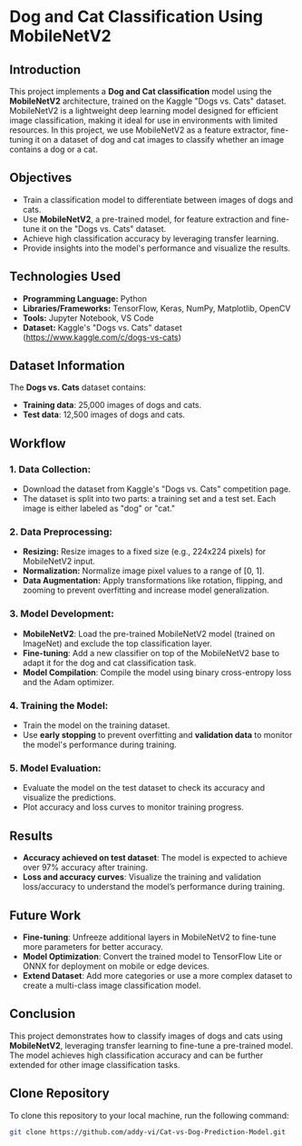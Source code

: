 # Dog and Cat Classification Using MobileNetV2

## Introduction
This project implements a **Dog and Cat classification** model using the **MobileNetV2** architecture, trained on the Kaggle "Dogs vs. Cats" dataset. MobileNetV2 is a lightweight deep learning model designed for efficient image classification, making it ideal for use in environments with limited resources. In this project, we use MobileNetV2 as a feature extractor, fine-tuning it on a dataset of dog and cat images to classify whether an image contains a dog or a cat.

## Objectives
- Train a classification model to differentiate between images of dogs and cats.
- Use **MobileNetV2**, a pre-trained model, for feature extraction and fine-tune it on the "Dogs vs. Cats" dataset.
- Achieve high classification accuracy by leveraging transfer learning.
- Provide insights into the model's performance and visualize the results.

## Technologies Used
- **Programming Language:** Python
- **Libraries/Frameworks:** TensorFlow, Keras, NumPy, Matplotlib, OpenCV
- **Tools:** Jupyter Notebook, VS Code
- **Dataset:** Kaggle's "Dogs vs. Cats" dataset (https://www.kaggle.com/c/dogs-vs-cats)

## Dataset Information
The **Dogs vs. Cats** dataset contains:
- **Training data**: 25,000 images of dogs and cats.
- **Test data**: 12,500 images of dogs and cats.


## Workflow

### 1. **Data Collection:**
   - Download the dataset from Kaggle's "Dogs vs. Cats" competition page.
   - The dataset is split into two parts: a training set and a test set. Each image is either labeled as "dog" or "cat."

### 2. **Data Preprocessing:**
   - **Resizing:** Resize images to a fixed size (e.g., 224x224 pixels) for MobileNetV2 input.
   - **Normalization:** Normalize image pixel values to a range of [0, 1].
   - **Data Augmentation:** Apply transformations like rotation, flipping, and zooming to prevent overfitting and increase model generalization.

### 3. **Model Development:**
   - **MobileNetV2**: Load the pre-trained MobileNetV2 model (trained on ImageNet) and exclude the top classification layer.
   - **Fine-tuning**: Add a new classifier on top of the MobileNetV2 base to adapt it for the dog and cat classification task.
   - **Model Compilation**: Compile the model using binary cross-entropy loss and the Adam optimizer.

### 4. **Training the Model:**
   - Train the model on the training dataset.
   - Use **early stopping** to prevent overfitting and **validation data** to monitor the model's performance during training.

### 5. **Model Evaluation:**
   - Evaluate the model on the test dataset to check its accuracy and visualize the predictions.
   - Plot accuracy and loss curves to monitor training progress.

## Results
- **Accuracy achieved on test dataset**: The model is expected to achieve over 97% accuracy after training.
- **Loss and accuracy curves**: Visualize the training and validation loss/accuracy to understand the model’s performance during training.

## Future Work
- **Fine-tuning**: Unfreeze additional layers in MobileNetV2 to fine-tune more parameters for better accuracy.
- **Model Optimization**: Convert the trained model to TensorFlow Lite or ONNX for deployment on mobile or edge devices.
- **Extend Dataset**: Add more categories or use a more complex dataset to create a multi-class image classification model.

## Conclusion
This project demonstrates how to classify images of dogs and cats using **MobileNetV2**, leveraging transfer learning to fine-tune a pre-trained model. The model achieves high classification accuracy and can be further extended for other image classification tasks.

## Clone Repository

To clone this repository to your local machine, run the following command:

```bash
git clone https://github.com/addy-vi/Cat-vs-Dog-Prediction-Model.git
